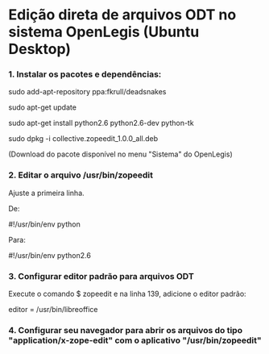 # Edição direta de arquivos ODT no sistema OpenLegis (Ubuntu Desktop) #

### 1. Instalar os pacotes e dependências: ###

sudo add-apt-repository ppa:fkrull/deadsnakes

sudo apt-get update

sudo apt-get install python2.6 python2.6-dev python-tk

sudo dpkg -i collective.zopeedit\_1.0.0\_all.deb

(Download do pacote disponível no menu "Sistema" do OpenLegis)

### 2. Editar o arquivo /usr/bin/zopeedit ###

Ajuste a primeira linha.

De:

#!/usr/bin/env python

Para:

#!/usr/bin/env python2.6

### 3. Configurar editor padrão para arquivos ODT ###

Execute o comando $ zopeedit e na linha 139, adicione o editor padrão:

editor = /usr/bin/libreoffice

### 4. Configurar seu navegador para abrir os arquivos do tipo "application/x-zope-edit" com o aplicativo "/usr/bin/zopeedit" ###